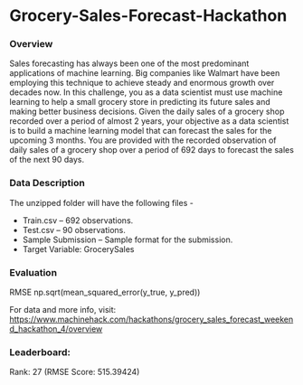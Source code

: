 # Grocery-Sales-Forecast-Hackathon

### Overview
Sales forecasting has always been one of the most predominant applications of machine learning. Big companies like Walmart have been employing this technique to achieve steady and enormous growth over decades now. In this challenge, you as a data scientist must use machine learning to help a small grocery store in predicting its future sales and making better business decisions. Given the daily sales of a grocery shop recorded over a period of almost 2 years, your objective as a data scientist is to build a machine learning model that can forecast the sales for the upcoming 3 months. You are provided with the recorded observation of daily sales of a grocery shop over a period of 692 days to forecast the sales of the next 90 days. 

### Data Description 

The unzipped folder will have the following files - 
* Train.csv – 692 observations. 
* Test.csv – 90 observations. 
* Sample Submission – Sample format for the submission. 
* Target Variable: GrocerySales 

### Evaluation 

RMSE np.sqrt(mean_squared_error(y_true, y_pred))

For data and more info, visit: https://www.machinehack.com/hackathons/grocery_sales_forecast_weekend_hackathon_4/overview

### Leaderboard:
Rank: 27 (RMSE Score: 515.39424) 
 
